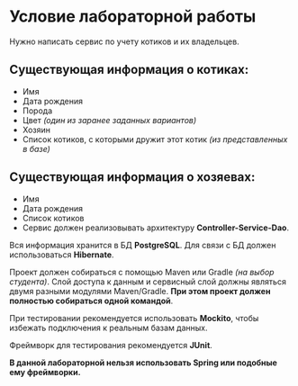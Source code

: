 # Условие лабораторной работы
Нужно написать сервис по учету котиков и их владельцев.

## Существующая информация о котиках:

* Имя
* Дата рождения
* Порода
* Цвет _(один из заранее заданных вариантов)_
* Хозяин
* Список котиков, с которыми дружит этот котик _(из представленных в базе)_
## Существующая информация о хозяевах:

* Имя
* Дата рождения
* Список котиков
* Сервис должен реализовывать архитектуру **Сontroller-Service-Dao**.

Вся информация хранится в БД **PostgreSQL**. Для связи с БД должен использоваться **Hibernate**.

Проект должен собираться с помощью Maven или Gradle _(на выбор студента)_. Слой доступа к данным и сервисный слой должны являться двумя разными модулями Maven/Gradle. **При этом проект должен полностью собираться одной командой**.

При тестировании рекомендуется использовать **Mockito**, чтобы избежать подключения к реальным базам данных.

Фреймворк для тестирования рекомендуется **JUnit**.

**В данной лабораторной нельзя использовать Spring или подобные ему фреймворки.**
